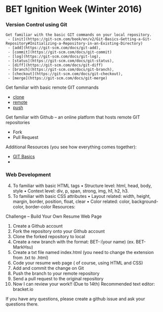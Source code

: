 # BET Ignition Week (Winter 2016)
  
  ### Version Control using Git
    Get familiar with the basic GIT commands on your local repository.
     - [init](https://git-scm.com/book/en/v2/Git-Basics-Getting-a-Git-Repository#Initializing-a-Repository-in-an-Existing-Directory)
     - [add](https://git-scm.com/docs/git-add), 
     - [commit](https://git-scm.com/docs/git-commit)
     - [log](https://git-scm.com/docs/git-log), 
     - [status](https://git-scm.com/docs/git-status), 
     - [diff](https://git-scm.com/docs/git-diff)
     - [branch](https://git-scm.com/docs/git-branch), 
     - [checkout](https://git-scm.com/docs/git-checkout), 
     - [merge](https://git-scm.com/docs/git-merge)
  
  Get familiar with basic remote GIT commands
   -	[clone]()
   -	[remote]()
   -	[push]()
  
  Get familiar with Github – an online platform that hosts remote GIT repositories
   - Fork
   - Pull Request

Additional Resources (you see how everything comes together):
 - [GIT Basics](https://git-scm.com/book/en/v2/Git-Basics-Getting-a-Git-Repository)
 - 

### Web Development
4.	To familiar with basic HTML tags
•	Structure level: html, head, body, style
•	Context level: div, p, span, strong, img, h1, h2, h3.
5.	To familiar with basic CSS attributes
•	Layout related: width, height, margin, border, position, float, clear
•	Color related: color, background-color, border-color
Resources:

Challenge – Build Your Own Resume Web Page
1.	Create a Github account
2.	Fork the repository onto your Github account
3.	Clone the forked repository to local
4.	Create a new branch with the format: BET-:(your name) (ex. BET-MarkHsu)
5.	Create a txt file named index.html (you need to change the extension from .txt to .html)
6.	Code your resume web page ( of course, using HTML and CSS)
7.	Add and commit the change on Git
8.	Push the branch to your remote repository
9.	Send a pull request to the original repository
10.	Now I can review your work!! (Due to 14th)
Recommended text editor: bracket.io


If you have any questions, please create a github issue and ask your questions there.
